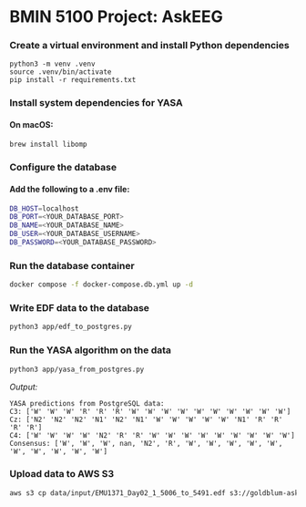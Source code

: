 # BMIN 5100 Project: AskEEG

### Create a virtual environment and install Python dependencies
```
python3 -m venv .venv
source .venv/bin/activate
pip install -r requirements.txt
```

### Install system dependencies for YASA
#### On macOS:
```bash
brew install libomp
```

### Configure the database
#### Add the following to a .env file:
```bash
DB_HOST=localhost
DB_PORT=<YOUR_DATABASE_PORT>
DB_NAME=<YOUR_DATABASE_NAME>
DB_USER=<YOUR_DATABASE_USERNAME>
DB_PASSWORD=<YOUR_DATABASE_PASSWORD>
```

### Run the database container
```bash
docker compose -f docker-compose.db.yml up -d
```

### Write EDF data to the database
```bash
python3 app/edf_to_postgres.py
```

### Run the YASA algorithm on the data
```bash
python3 app/yasa_from_postgres.py
```
*Output:*
```
YASA predictions from PostgreSQL data:
C3: ['W' 'W' 'W' 'R' 'R' 'R' 'W' 'W' 'W' 'W' 'W' 'W' 'W' 'W' 'W' 'W']
Cz: ['N2' 'N2' 'N2' 'N1' 'N2' 'N1' 'W' 'W' 'W' 'W' 'W' 'N1' 'R' 'R' 'R' 'R']
C4: ['W' 'W' 'W' 'W' 'N2' 'R' 'R' 'W' 'W' 'W' 'W' 'W' 'W' 'W' 'W' 'W']
Consensus: ['W', 'W', 'W', nan, 'N2', 'R', 'W', 'W', 'W', 'W', 'W', 'W', 'W', 'W', 'W', 'W']
```

### Upload data to AWS S3
```bash
aws s3 cp data/input/EMU1371_Day02_1_5006_to_5491.edf s3://goldblum-askeeg/data/input/EMU1371_Day02_1_5006_to_5491.edf
```